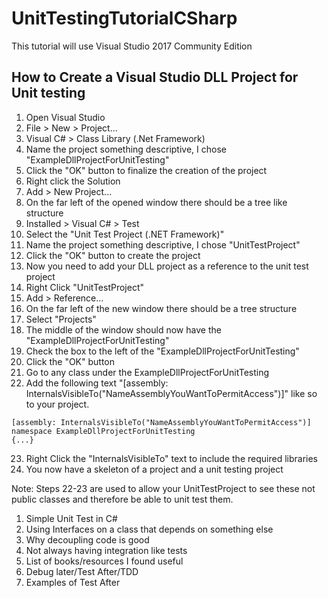 # UnitTestingTutorialCSharp

This tutorial will use Visual Studio 2017 Community Edition

## How to Create a Visual Studio DLL Project for Unit testing

1. Open Visual Studio
2. File > New > Project...
3. Visual C# > Class Library (.Net Framework)
4. Name the project something descriptive, I chose "ExampleDllProjectForUnitTesting"
5. Click the "OK" button to finalize the creation of the project
6. Right click the Solution
7. Add > New Project...
8. On the far left of the opened window there should be a tree like structure
9. Installed > Visual C# > Test
10. Select the "Unit Test Project (.NET Framework)"
11. Name the project something descriptive, I chose "UnitTestProject"
12. Click the "OK" button to create the project
13. Now you need to add your DLL project as a reference to the unit test project
14. Right Click "UnitTestProject"
15. Add > Reference...
16. On the far left of the new window there should be a tree structure
17. Select "Projects"
18. The middle of the window should now have the "ExampleDllProjectForUnitTesting"
19. Check the box to the left of the "ExampleDllProjectForUnitTesting"
20. Click the "OK" button
21. Go to any class under the ExampleDllProjectForUnitTesting
22. Add the following text "[assembly: InternalsVisibleTo("NameAssemblyYouWantToPermitAccess")]" like so to your project.

```
[assembly: InternalsVisibleTo("NameAssemblyYouWantToPermitAccess")]
namespace ExampleDllProjectForUnitTesting
{...}
```
23. Right Click the "InternalsVisibleTo" text to include the required libraries
24. You now have a skeleton of a project and a unit testing project

Note: Steps 22-23 are used to allow your UnitTestProject to see these not public classes and therefore be able to unit test them.





1. Simple Unit Test in C#
2. Using Interfaces on a class that depends on something else 
3. Why decoupling code is good
4. Not always having integration like tests
5. List of books/resources I found useful
6. Debug later/Test After/TDD
7. Examples of Test After
